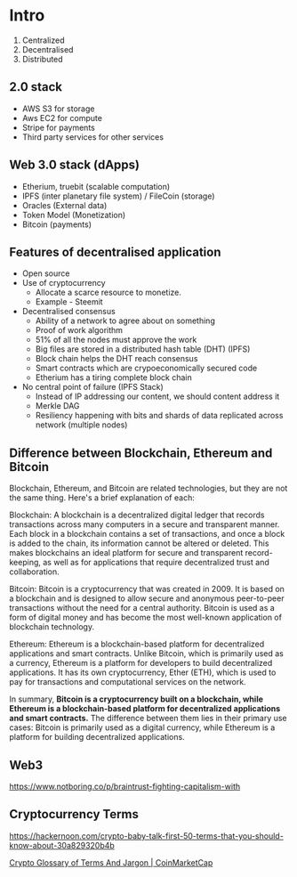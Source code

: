 # Intro

1. Centralized
2. Decentralised
3. Distributed

## 2.0 stack

- AWS S3 for storage
- Aws EC2 for compute
- Stripe for payments
- Third party services for other services

## Web 3.0 stack (dApps)

- Etherium, truebit (scalable computation)
- IPFS (inter planetary file system) / FileCoin (storage)
- Oracles (External data)
- Token Model (Monetization)
- Bitcoin (payments)

## Features of decentralised application

- Open source
- Use of cryptocurrency
  - Allocate a scarce resource to monetize.
  - Example - Steemit
- Decentralised consensus
  - Ability of a network to agree about on something
  - Proof of work algorithm
  - 51% of all the nodes must approve the work
  - Big files are stored in a distributed hash table (DHT) (IPFS)
  - Block chain helps the DHT reach consensus
  - Smart contracts which are crypoeconomically secured code
  - Etherium has a tiring complete block chain
- No central point of failure (IPFS Stack)
  - Instead of IP addressing our content, we should content address it
  - Merkle DAG
  - Resiliency happening with bits and shards of data replicated across network (multiple nodes)

## Difference between Blockchain, Ethereum and Bitcoin

Blockchain, Ethereum, and Bitcoin are related technologies, but they are not the same thing. Here's a brief explanation of each:

Blockchain: A blockchain is a decentralized digital ledger that records transactions across many computers in a secure and transparent manner. Each block in a blockchain contains a set of transactions, and once a block is added to the chain, its information cannot be altered or deleted. This makes blockchains an ideal platform for secure and transparent record-keeping, as well as for applications that require decentralized trust and collaboration.

Bitcoin: Bitcoin is a cryptocurrency that was created in 2009. It is based on a blockchain and is designed to allow secure and anonymous peer-to-peer transactions without the need for a central authority. Bitcoin is used as a form of digital money and has become the most well-known application of blockchain technology.

Ethereum: Ethereum is a blockchain-based platform for decentralized applications and smart contracts. Unlike Bitcoin, which is primarily used as a currency, Ethereum is a platform for developers to build decentralized applications. It has its own cryptocurrency, Ether (ETH), which is used to pay for transactions and computational services on the network.

In summary, **Bitcoin is a cryptocurrency built on a blockchain, while Ethereum is a blockchain-based platform for decentralized applications and smart contracts.** The difference between them lies in their primary use cases: Bitcoin is primarily used as a digital currency, while Ethereum is a platform for building decentralized applications.

## Web3

<https://www.notboring.co/p/braintrust-fighting-capitalism-with>

## Cryptocurrency Terms

<https://hackernoon.com/crypto-baby-talk-first-50-terms-that-you-should-know-about-30a829320b4b>

[Crypto Glossary of Terms And Jargon | CoinMarketCap](https://coinmarketcap.com/alexandria/glossary)
